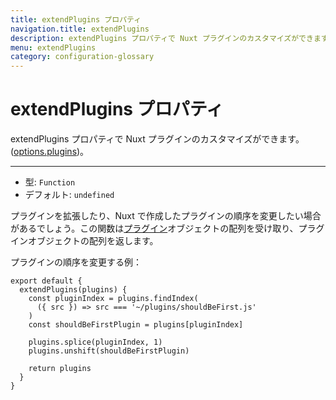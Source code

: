 ```yaml
---
title: extendPlugins プロパティ
navigation.title: extendPlugins
description: extendPlugins プロパティで Nuxt プラグインのカスタマイズができます。
menu: extendPlugins
category: configuration-glossary
---
```

# extendPlugins プロパティ

extendPlugins プロパティで Nuxt プラグインのカスタマイズができます。([options.plugins](/docs/configuration-glossary/configuration-plugins))。

---

- 型: `Function`
- デフォルト: `undefined`

プラグインを拡張したり、Nuxt で作成したプラグインの順序を変更したい場合があるでしょう。この関数は[プラグイン](/docs/configuration-glossary/configuration-plugins)オブジェクトの配列を受け取り、プラグインオブジェクトの配列を返します。

プラグインの順序を変更する例：

```js{}[nuxt.config.js]
export default {
  extendPlugins(plugins) {
    const pluginIndex = plugins.findIndex(
      ({ src }) => src === '~/plugins/shouldBeFirst.js'
    )
    const shouldBeFirstPlugin = plugins[pluginIndex]

    plugins.splice(pluginIndex, 1)
    plugins.unshift(shouldBeFirstPlugin)

    return plugins
  }
}
```
